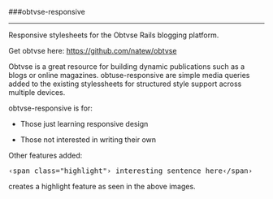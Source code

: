 ###obtvse-responsive
 
****

Responsive stylesheets for the Obtvse Rails blogging platform.

Get obtvse here: https://github.com/natew/obtvse

Obtvse is a great resource for building dynamic publications such as a blogs or online magazines. obtuse-responsive are simple media queries added to the existing stylessheets for structured style support across multiple devices. 

obtvse-responsive is for:

- Those just learning responsive design

- Those not interested in writing their own

Other features added:

<pre>
&#8249;span class="highlight"&#8250; interesting sentence here&#8249;/span&#8250;
</pre>
creates a highlight feature as seen in the above images.

